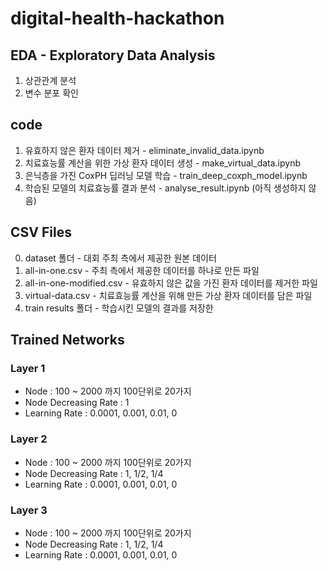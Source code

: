 # digital-health-hackathon

## EDA - Exploratory Data Analysis

1. 상관관계 분석
2. 변수 분포 확인

## code

1. 유효하지 않은 환자 데이터 제거 - eliminate_invalid_data.ipynb
2. 치료효능률 계산을 위한 가상 환자 데이터 생성 - make_virtual_data.ipynb
3. 은닉층을 가진 CoxPH 딥러닝 모델 학습 - train_deep_coxph_model.ipynb
4. 학습된 모델의 치료효능률 결과 분석 - analyse_result.ipynb (아직 생성하지 않음)

## CSV Files

0. dataset 폴더 - 대회 주최 측에서 제공한 원본 데이터
1. all-in-one.csv - 주최 측에서 제공한 데이터를 하나로 만든 파일
2. all-in-one-modified.csv - 유효하지 않은 값을 가진 환자 데이터를 제거한 파일 
3. virtual-data.csv - 치료효능률 계산을 위해 만든 가상 환자 데이터를 담은 파일
4. train results 폴더 - 학습시킨 모델의 결과를 저장한 

## Trained Networks
### Layer 1
- Node : 100 ~ 2000 까지 100단위로 20가지
- Node Decreasing Rate : 1
- Learning Rate : 0.0001, 0.001, 0.01, 0

### Layer 2
- Node : 100 ~ 2000 까지 100단위로 20가지
- Node Decreasing Rate : 1, 1/2, 1/4
- Learning Rate : 0.0001, 0.001, 0.01, 0

### Layer 3
- Node : 100 ~ 2000 까지 100단위로 20가지
- Node Decreasing Rate : 1, 1/2, 1/4
- Learning Rate : 0.0001, 0.001, 0.01, 0

